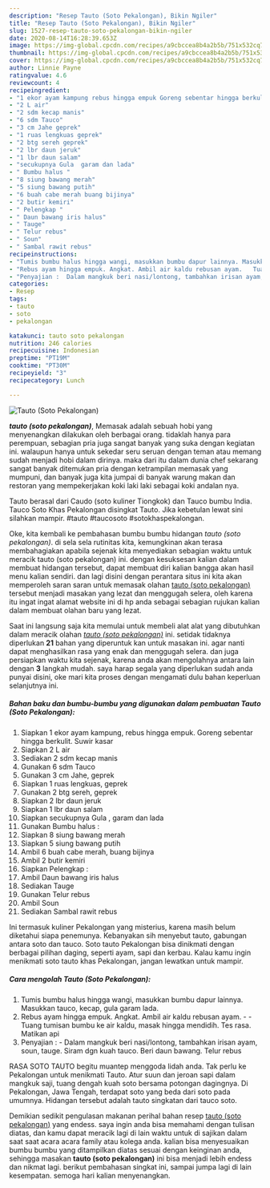 ```yaml
---
description: "Resep Tauto (Soto Pekalongan), Bikin Ngiler"
title: "Resep Tauto (Soto Pekalongan), Bikin Ngiler"
slug: 1527-resep-tauto-soto-pekalongan-bikin-ngiler
date: 2020-08-14T16:28:39.653Z
image: https://img-global.cpcdn.com/recipes/a9cbccea8b4a2b5b/751x532cq70/tauto-soto-pekalongan-foto-resep-utama.jpg
thumbnail: https://img-global.cpcdn.com/recipes/a9cbccea8b4a2b5b/751x532cq70/tauto-soto-pekalongan-foto-resep-utama.jpg
cover: https://img-global.cpcdn.com/recipes/a9cbccea8b4a2b5b/751x532cq70/tauto-soto-pekalongan-foto-resep-utama.jpg
author: Linnie Payne
ratingvalue: 4.6
reviewcount: 4
recipeingredient:
- "1 ekor ayam kampung rebus hingga empuk Goreng sebentar hingga berkulit Suwir kasar"
- "2 L air"
- "2 sdm kecap manis"
- "6 sdm Tauco"
- "3 cm Jahe geprek"
- "1 ruas lengkuas geprek"
- "2 btg sereh geprek"
- "2 lbr daun jeruk"
- "1 lbr daun salam"
- "secukupnya Gula  garam dan lada"
- " Bumbu halus "
- "8 siung bawang merah"
- "5 siung bawang putih"
- "6 buah cabe merah buang bijinya"
- "2 butir kemiri"
- " Pelengkap "
- " Daun bawang iris halus"
- " Tauge"
- " Telur rebus"
- " Soun"
- " Sambal rawit rebus"
recipeinstructions:
- "Tumis bumbu halus hingga wangi, masukkan bumbu dapur lainnya. Masukkan tauco, kecap, gula garam lada."
- "Rebus ayam hingga empuk. Angkat. Ambil air kaldu rebusan ayam.   Tuang tumisan bumbu ke air kaldu, masak hingga mendidih. Tes rasa. Matikan api"
- "Penyajian :  Dalam mangkuk beri nasi/lontong, tambahkan irisan ayam, soun, tauge. Siram dgn kuah tauco. Beri daun bawang. Telur rebus"
categories:
- Resep
tags:
- tauto
- soto
- pekalongan

katakunci: tauto soto pekalongan 
nutrition: 246 calories
recipecuisine: Indonesian
preptime: "PT19M"
cooktime: "PT30M"
recipeyield: "3"
recipecategory: Lunch

---
```



![Tauto (Soto Pekalongan)](https://img-global.cpcdn.com/recipes/a9cbccea8b4a2b5b/751x532cq70/tauto-soto-pekalongan-foto-resep-utama.jpg)

<b><i>tauto (soto pekalongan)</i></b>, Memasak adalah sebuah hobi yang menyenangkan dilakukan oleh berbagai orang. tidaklah hanya para perempuan, sebagian pria juga sangat banyak yang suka dengan kegiatan ini. walaupun hanya untuk sekedar seru seruan dengan teman atau memang sudah menjadi hobi dalam dirinya. maka dari itu dalam dunia chef sekarang sangat banyak ditemukan pria dengan ketrampilan memasak yang mumpuni, dan banyak juga kita jumpai di banyak warung makan dan restoran yang mempekerjakan koki laki laki sebagai koki andalan nya.

Tauto berasal dari Caudo (soto kuliner Tiongkok) dan Tauco bumbu India. Tauco Soto Khas Pekalongan disingkat Tauto. Jika kebetulan lewat sini silahkan mampir. #tauto #taucosoto #sotokhaspekalongan.

Oke, kita kembali ke pembahasan bumbu bumbu hidangan <i>tauto (soto pekalongan)</i>. di sela sela rutinitas kita, kemungkinan akan terasa membahagiakan apabila sejenak kita menyediakan sebagian waktu untuk meracik tauto (soto pekalongan) ini. dengan kesuksesan kalian dalam membuat hidangan tersebut, dapat membuat diri kalian bangga akan hasil menu kalian sendiri. dan lagi disini dengan perantara situs ini kita akan memperoleh saran saran untuk memasak olahan <u>tauto (soto pekalongan)</u> tersebut menjadi masakan yang lezat dan menggugah selera, oleh karena itu ingat ingat alamat website ini di hp anda sebagai sebagian rujukan kalian dalam membuat olahan baru yang lezat.


Saat ini langsung saja kita memulai untuk membeli alat alat yang dibutuhkan dalam meracik olahan <u><i>tauto (soto pekalongan)</i></u> ini. setidak tidaknya diperlukan <b>21</b> bahan yang diperuntuk kan untuk masakan ini. agar nanti dapat menghasilkan rasa yang enak dan menggugah selera. dan juga persiapkan waktu kita sejenak, karena anda akan mengolahnya antara lain dengan <b>3</b> langkah mudah. saya harap segala yang diperlukan sudah anda punyai disini, oke mari kita proses dengan mengamati dulu bahan keperluan selanjutnya ini.

<!--inarticleads1-->

##### Bahan baku dan bumbu-bumbu yang digunakan dalam pembuatan Tauto (Soto Pekalongan):

1. Siapkan 1 ekor ayam kampung, rebus hingga empuk. Goreng sebentar hingga berkulit. Suwir kasar
1. Siapkan 2 L air
1. Sediakan 2 sdm kecap manis
1. Gunakan 6 sdm Tauco
1. Gunakan 3 cm Jahe, geprek
1. Siapkan 1 ruas lengkuas, geprek
1. Gunakan 2 btg sereh, geprek
1. Siapkan 2 lbr daun jeruk
1. Siapkan 1 lbr daun salam
1. Siapkan secukupnya Gula , garam dan lada
1. Gunakan  Bumbu halus :
1. Siapkan 8 siung bawang merah
1. Siapkan 5 siung bawang putih
1. Ambil 6 buah cabe merah, buang bijinya
1. Ambil 2 butir kemiri
1. Siapkan  Pelengkap :
1. Ambil  Daun bawang iris halus
1. Sediakan  Tauge
1. Gunakan  Telur rebus
1. Ambil  Soun
1. Sediakan  Sambal rawit rebus


Ini termasuk kuliner Pekalongan yang misterius, karena masih belum diketahui siapa penemunya. Kebanyakan sih menyebut tauto, gabungan antara soto dan tauco. Soto tauto Pekalongan bisa dinikmati dengan berbagai pilihan daging, seperti ayam, sapi dan kerbau. Kalau kamu ingin menikmati soto tauto khas Pekalongan, jangan lewatkan untuk mampir. 

<!--inarticleads2-->

##### Cara mengolah Tauto (Soto Pekalongan):

1. Tumis bumbu halus hingga wangi, masukkan bumbu dapur lainnya. Masukkan tauco, kecap, gula garam lada.
1. Rebus ayam hingga empuk. Angkat. Ambil air kaldu rebusan ayam.  -  - Tuang tumisan bumbu ke air kaldu, masak hingga mendidih. Tes rasa. Matikan api
1. Penyajian :  - Dalam mangkuk beri nasi/lontong, tambahkan irisan ayam, soun, tauge. Siram dgn kuah tauco. Beri daun bawang. Telur rebus


RASA SOTO TAUTO begitu muantep menggoda lidah anda. Tak perlu ke Pekalongan untuk menikmati Tauto. Atur suun dan jeroan sapi dalam mangkuk saji, tuang dengah kuah soto bersama potongan dagingnya. Di Pekalongan, Jawa Tengah, terdapat soto yang beda dari soto pada umumnya. Hidangan tersebut adalah tauto singkatan dari tauco soto. 

Demikian sedikit pengulasan makanan perihal bahan resep <u>tauto (soto pekalongan)</u> yang endess. saya ingin anda bisa memahami dengan tulisan diatas, dan kamu dapat meracik lagi di lain waktu untuk di sajikan dalam saat saat acara acara family atau kolega anda. kalian bisa menyesuaikan bumbu bumbu yang ditampilkan diatas sesuai dengan keinginan anda, sehingga masakan <b>tauto (soto pekalongan)</b> ini bisa menjadi lebih endess dan nikmat lagi. berikut pembahasan singkat ini, sampai jumpa lagi di lain kesempatan. semoga hari kalian menyenangkan.
